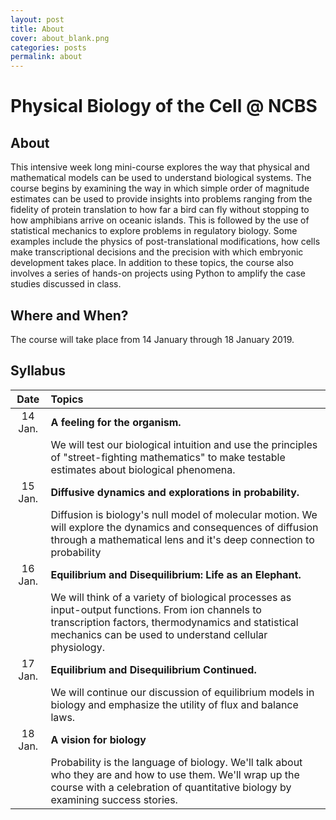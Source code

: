 ```yaml
---
layout: post
title: About
cover: about_blank.png
categories: posts
permalink: about
---
```

# Physical Biology of the Cell @ NCBS

## About

This intensive week long mini-course explores the way that physical and
mathematical models can be used to understand biological systems. The course
begins by examining the way in which simple order of magnitude estimates can be
used to provide insights into problems ranging from the fidelity of protein
translation to how far a bird can fly without stopping to how amphibians arrive
on oceanic islands. This is followed by the use of statistical mechanics to
explore problems in regulatory biology. Some examples include the physics of
post-translational modifications, how cells make transcriptional decisions and
the precision with which embryonic development takes place. In addition to these
topics, the course also involves a series of hands-on projects using Python to
amplify the case studies discussed in class.


## Where and When?

The course will take place from 14 January through 18
January 2019.

## Syllabus

| Date | Topics |
| :--: | :--|
| 14 Jan. | **A feeling for the organism.**|
| | We will test our biological intuition and use the principles of "street-fighting mathematics" to make testable estimates about biological phenomena.|
| 15 Jan. | **Diffusive dynamics and explorations in probability.**|
| | Diffusion is biology's null model of molecular motion. We will explore the dynamics and consequences of diffusion through a mathematical lens and it's deep connection to probability|
| 16 Jan. | **Equilibrium and Disequilibrium: Life as an Elephant.**|
| | We will think of a variety of biological processes as input-output functions. From ion channels to transcription factors, thermodynamics and statistical mechanics can be used to understand cellular physiology.|
| 17 Jan. | **Equilibrium and Disequilibrium Continued.**|
|| We will continue our discussion of equilibrium models in biology and emphasize the utility of flux and balance laws.|
| 18 Jan. | **A vision for biology**|   
| | Probability is the language of biology. We'll talk about who they are and how to use them. We'll wrap up the course with a celebration of quantitative biology by examining success stories.|
